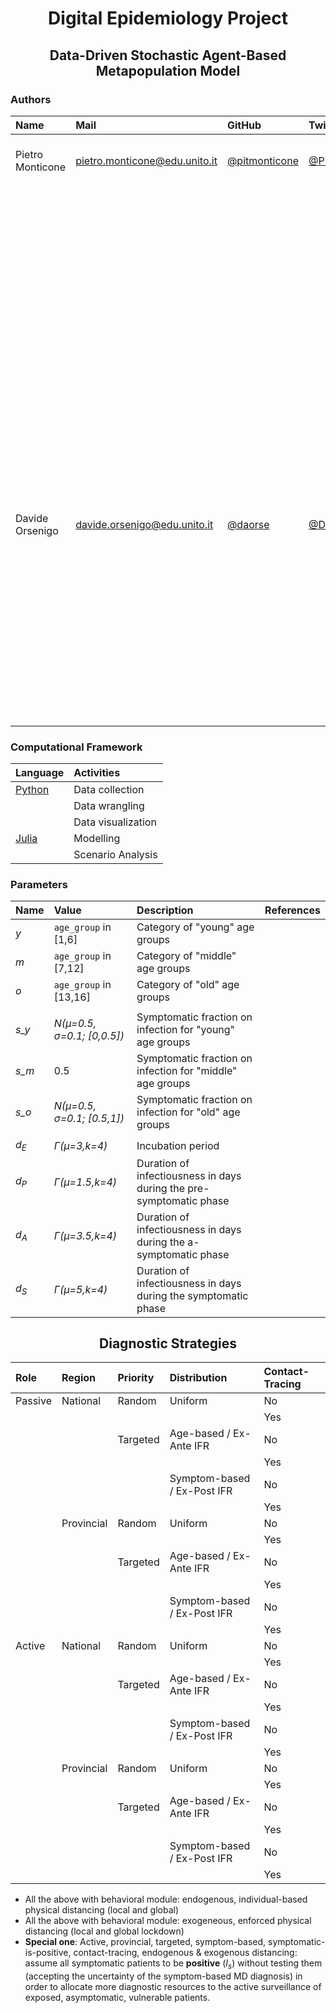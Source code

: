 <!-- Title -->
<h1 align="center">
  Digital Epidemiology Project
</h1>

<!-- Subtitle -->
<h2 align="center">
   Data-Driven Stochastic Agent-Based Metapopulation Model
</h2>

### Authors

| Name  | Mail | GitHub | Twitter | Contributions |
| :---- | :---- | :---- | :---- | :---- |
| Pietro Monticone | [pietro.monticone@edu.unito.it](pietro.monticone@edu.unito.it) | [@pitmonticone](https://github.com/pitmonticone) | [@PietroMonticone](https://github.com/pitmonticone) | Geospatial data exploration, selection and processing | 
|  |  |  |  | Contact data exploration, selection and processing |
|  |  |  |  | Mobility data exploration, selection and processing |
|  |  |  |  | Epidemiological data exploration, selection and processing | 
|  |  |  |  | Policy data exploration, selection and processing | 
|  |  |  |  | Age-specific IFR calibration |
|  |  |  |  | Surveillance module design and implementation |
| Davide Orsenigo | [davide.orsenigo@edu.unito.it](davide.orsenigo@edu.unito.it) | [@daorse](https://github.com/daorse) | [@DavideOrsenigo](https://twitter.com/DavideOrsenigo) | Population data exploration, selection and processing | 
|  |  |  |  | Diagnostic data exploration, selection and processing |
|  |  |  |  | Age-specific symptomatic fraction calibration |
|  |  |  |  | Inter-compartment transition delays calibration |

### Computational Framework

| Language  | Activities |
| :---- | :---- |
| [Python](https://www.python.org/) | Data collection | 
| | Data wrangling | 
|  | Data visualization | 
| [Julia](https://julialang.org) | Modelling | 
|  | Scenario Analysis | 

### Parameters

| Name | Value | Description | References | 
| :---- | :---- | :---- | :---- | 
| *y* | `age_group` in [1,6] | Category of "young" age groups |  | 
| *m*  | `age_group` in [7,12] | Category of "middle" age groups |  | 
| *o*  | `age_group` in [13,16] | Category of "old" age groups |  | 
|  |  |  |  | 
| *s_y* | *N(μ=0.5, σ=0.1; [0,0.5])* | Symptomatic fraction on infection for "young" age groups|  
| *s_m* | 0.5 | Symptomatic fraction on infection  for "middle" age groups|  | 
| *s_o* | *N(μ=0.5, σ=0.1; [0.5,1])* | Symptomatic fraction on infection for "old" age groups |  |
|  |  |  |  |
| $d_E$ | *Γ(μ=3,k=4)* | Incubation period |  |
| $d_P$ | *Γ(μ=1.5,k=4)* | Duration of infectiousness in days during the pre-symptomatic phase |  |
| $d_A$ | *Γ(μ=3.5,k=4)* | Duration of infectiousness in days during the a-symptomatic phase |  |
| $d_S$ | *Γ(μ=5,k=4)* | Duration of infectiousness in days during the symptomatic phase |  |

<h2 align="center">
  Diagnostic Strategies
</h2> 

| Role | Region | Priority | Distribution | Contact-Tracing | 
| :---- | :---- | :---- | :---- | :---- |
| Passive | National | Random | Uniform | No |
|  |  |  |  | Yes |
|  |  | Targeted | Age-based / Ex-Ante IFR | No |
|  |  |  | | Yes |
|  |  |  | Symptom-based / Ex-Post IFR | No |
|  |  |  | | Yes |
|  | Provincial | Random | Uniform | No |
|  |  |  |  | Yes |
|  |  | Targeted | Age-based / Ex-Ante IFR | No |
|  |  |  | | Yes |
|  |  |  | Symptom-based / Ex-Post IFR | No |
|  |  |  | | Yes |
| Active | National | Random | Uniform | No |
|  |  |  |  | Yes |
|  |  | Targeted | Age-based / Ex-Ante IFR | No |
|  |  |  | | Yes |
|  |  |  | Symptom-based / Ex-Post IFR | No |
|  |  |  | | Yes |
|  | Provincial | Random | Uniform | No |
|  |  |  |  | Yes |
|  |  | Targeted | Age-based / Ex-Ante IFR | No |
|  |  |  | | Yes |
|  |  |  | Symptom-based / Ex-Post IFR | No |
|  |  |  | | Yes |

* All the above with behavioral module: endogenous, individual-based physical distancing (local and global)
* All the above with behavioral module: exogeneous, enforced physical distancing (local and global lockdown)
* **Special one**: Active, provincial, targeted, symptom-based, symptomatic-is-positive, contact-tracing, endogenous & exogenous distancing: assume all symptomatic patients to be **positive** ($I_s$) without testing them (accepting the uncertainty of the symptom-based MD diagnosis) in order to allocate more diagnostic resources to the active surveillance of exposed, asymptomatic, vulnerable patients.
